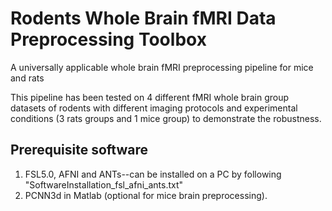 # Rodents Whole Brain fMRI Data Preprocessing Toolbox
A universally applicable whole brain fMRI preprocessing pipeline for mice and rats

This pipeline has been tested on 4 different fMRI whole brain group datasets of rodents with different imaging protocols and experimental conditions (3 rats groups and 1 mice group) to demonstrate the robustness.

## Prerequisite software
1. FSL5.0, AFNI and ANTs--can be installed on a PC by following "SoftwareInstallation_fsl_afni_ants.txt"
2. PCNN3d in Matlab (optional for mice brain preprocessing). 

